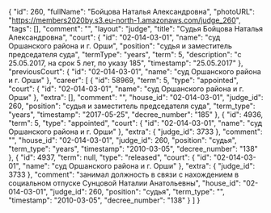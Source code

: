 {
    "id": 260,
    "fullName": "Бойцова Наталья Александровна",
    "photoURL": "https://members2020by.s3.eu-north-1.amazonaws.com/judge_260",
    "tags": [],
    "comment": "",
    "layout": "judge",
    "title": "Судья Бойцова Наталья Александровна",
    "court": {
        "id": "02-014-03-01",
        "name": "суд Оршанского района и г. Орши",
        "position": "судья и заместитель председателя суда",
        "termType": "years",
        "term": 5,
        "description": "c 25.05.2017, на срок 5 лет, по указу 185",
        "timestamp": "25.05.2017"
    },
    "previousCourt": {
        "id": "02-014-03-01",
        "name": "суд Оршанского района и г. Орши"
    },
    "career": [
        {
            "id": 58969,
            "term": 5,
            "type": "appointed",
            "court": {
                "id": "02-014-03-01",
                "name": "суд Оршанского района и г. Орши"
            },
            "extra": [],
            "comment": "",
            "house_id": "02-014-03-01",
            "judge_id": 260,
            "position": "судья и заместитель председателя суда",
            "term_type": "years",
            "timestamp": "2017-05-25",
            "decree_number": "185"
        },
        {
            "id": 4936,
            "term": 5,
            "type": "appointed",
            "court": {
                "id": "02-014-03-01",
                "name": "суд Оршанского района и г. Орши"
            },
            "extra": {
                "judge_id": 3733
            },
            "comment": "",
            "house_id": "02-014-03-01",
            "judge_id": 260,
            "position": "судья",
            "term_type": "years",
            "timestamp": "2010-03-05",
            "decree_number": "138"
        },
        {
            "id": 4937,
            "term": null,
            "type": "released",
            "court": {
                "id": "02-014-03-01",
                "name": "суд Оршанского района и г. Орши"
            },
            "extra": {
                "judge_id": 3733
            },
            "comment": "занимал должность в связи с нахождением в социальном отпуске Сунцовой Наталии Анатольевны",
            "house_id": "02-014-03-01",
            "judge_id": 260,
            "position": "судья",
            "term_type": "",
            "timestamp": "2010-03-05",
            "decree_number": "138"
        }
    ]
}